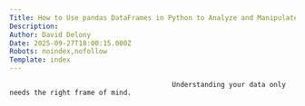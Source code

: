 ```yaml
---
Title: How to Use pandas DataFrames in Python to Analyze and Manipulate Data
Description: 
Author: David Delony
Date: 2025-09-27T18:00:15.000Z
Robots: noindex,nofollow
Template: index
---
```


                                            Understanding your data only needs the right frame of mind.
                                        